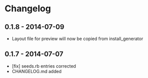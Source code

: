 # Changelog

## 0.1.8 - 2014-07-09

- Layout file for preview will now be copied from install_generator

## 0.1.7 - 2014-07-07

- [fix] seeds.rb entries corrected
- CHANGELOG.md added